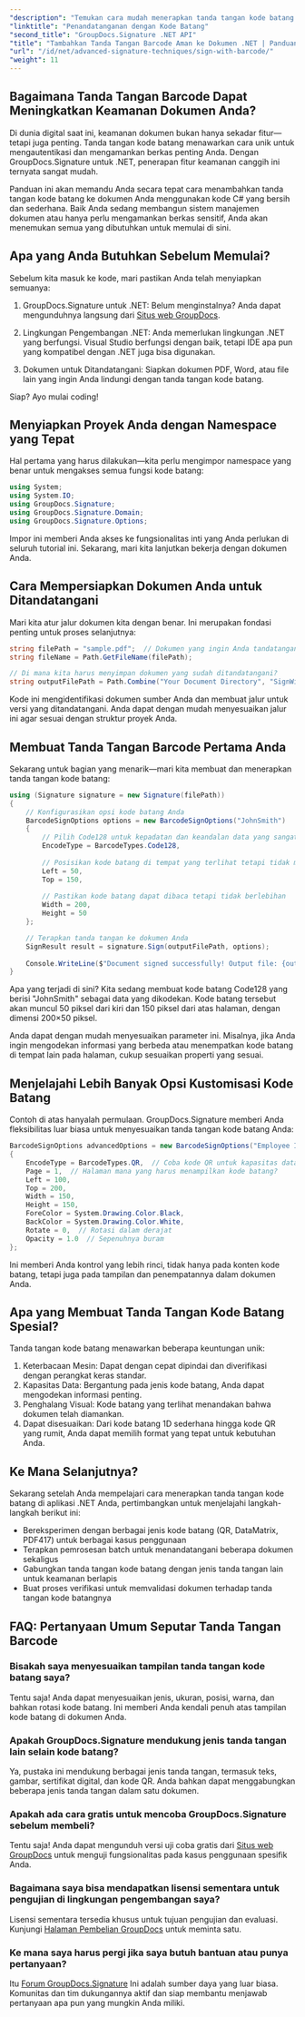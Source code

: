 ```yaml
---
"description": "Temukan cara mudah menerapkan tanda tangan kode batang di aplikasi .NET Anda dengan GroupDocs.Signature. Tutorial langkah demi langkah dengan contoh kode."
"linktitle": "Penandatanganan dengan Kode Batang"
"second_title": "GroupDocs.Signature .NET API"
"title": "Tambahkan Tanda Tangan Barcode Aman ke Dokumen .NET | Panduan Lengkap"
"url": "/id/net/advanced-signature-techniques/sign-with-barcode/"
"weight": 11
---
```


## Bagaimana Tanda Tangan Barcode Dapat Meningkatkan Keamanan Dokumen Anda?

Di dunia digital saat ini, keamanan dokumen bukan hanya sekadar fitur—tetapi juga penting. Tanda tangan kode batang menawarkan cara unik untuk mengautentikasi dan mengamankan berkas penting Anda. Dengan GroupDocs.Signature untuk .NET, penerapan fitur keamanan canggih ini ternyata sangat mudah.

Panduan ini akan memandu Anda secara tepat cara menambahkan tanda tangan kode batang ke dokumen Anda menggunakan kode C# yang bersih dan sederhana. Baik Anda sedang membangun sistem manajemen dokumen atau hanya perlu mengamankan berkas sensitif, Anda akan menemukan semua yang dibutuhkan untuk memulai di sini.

## Apa yang Anda Butuhkan Sebelum Memulai?

Sebelum kita masuk ke kode, mari pastikan Anda telah menyiapkan semuanya:

1. GroupDocs.Signature untuk .NET: Belum menginstalnya? Anda dapat mengunduhnya langsung dari [Situs web GroupDocs](https://releases.groupdocs.com/signature/net/).

2. Lingkungan Pengembangan .NET: Anda memerlukan lingkungan .NET yang berfungsi. Visual Studio berfungsi dengan baik, tetapi IDE apa pun yang kompatibel dengan .NET juga bisa digunakan.

3. Dokumen untuk Ditandatangani: Siapkan dokumen PDF, Word, atau file lain yang ingin Anda lindungi dengan tanda tangan kode batang.

Siap? Ayo mulai coding!

## Menyiapkan Proyek Anda dengan Namespace yang Tepat

Hal pertama yang harus dilakukan—kita perlu mengimpor namespace yang benar untuk mengakses semua fungsi kode batang:

```csharp
using System;
using System.IO;
using GroupDocs.Signature;
using GroupDocs.Signature.Domain;
using GroupDocs.Signature.Options;
```

Impor ini memberi Anda akses ke fungsionalitas inti yang Anda perlukan di seluruh tutorial ini. Sekarang, mari kita lanjutkan bekerja dengan dokumen Anda.

## Cara Mempersiapkan Dokumen Anda untuk Ditandatangani

Mari kita atur jalur dokumen kita dengan benar. Ini merupakan fondasi penting untuk proses selanjutnya:

```csharp
string filePath = "sample.pdf";  // Dokumen yang ingin Anda tandatangani
string fileName = Path.GetFileName(filePath);

// Di mana kita harus menyimpan dokumen yang sudah ditandatangani?
string outputFilePath = Path.Combine("Your Document Directory", "SignWithBarcode", fileName);
```

Kode ini mengidentifikasi dokumen sumber Anda dan membuat jalur untuk versi yang ditandatangani. Anda dapat dengan mudah menyesuaikan jalur ini agar sesuai dengan struktur proyek Anda.

## Membuat Tanda Tangan Barcode Pertama Anda

Sekarang untuk bagian yang menarik—mari kita membuat dan menerapkan tanda tangan kode batang:

```csharp
using (Signature signature = new Signature(filePath))
{
    // Konfigurasikan opsi kode batang Anda
    BarcodeSignOptions options = new BarcodeSignOptions("JohnSmith")
    {
        // Pilih Code128 untuk kepadatan dan keandalan data yang sangat baik
        EncodeType = BarcodeTypes.Code128,
        
        // Posisikan kode batang di tempat yang terlihat tetapi tidak mengganggu
        Left = 50,
        Top = 150,
        
        // Pastikan kode batang dapat dibaca tetapi tidak berlebihan
        Width = 200,
        Height = 50
    };

    // Terapkan tanda tangan ke dokumen Anda
    SignResult result = signature.Sign(outputFilePath, options);
    
    Console.WriteLine($"Document signed successfully! Output file: {outputFilePath}");
}
```

Apa yang terjadi di sini? Kita sedang membuat kode batang Code128 yang berisi "JohnSmith" sebagai data yang dikodekan. Kode batang tersebut akan muncul 50 piksel dari kiri dan 150 piksel dari atas halaman, dengan dimensi 200×50 piksel.

Anda dapat dengan mudah menyesuaikan parameter ini. Misalnya, jika Anda ingin mengodekan informasi yang berbeda atau menempatkan kode batang di tempat lain pada halaman, cukup sesuaikan properti yang sesuai.

## Menjelajahi Lebih Banyak Opsi Kustomisasi Kode Batang

Contoh di atas hanyalah permulaan. GroupDocs.Signature memberi Anda fleksibilitas luar biasa untuk menyesuaikan tanda tangan kode batang Anda:

```csharp
BarcodeSignOptions advancedOptions = new BarcodeSignOptions("Employee ID: 123456")
{
    EncodeType = BarcodeTypes.QR,  // Coba kode QR untuk kapasitas data yang lebih besar
    Page = 1,  // Halaman mana yang harus menampilkan kode batang?
    Left = 100,
    Top = 200,
    Width = 150,
    Height = 150,
    ForeColor = System.Drawing.Color.Black,
    BackColor = System.Drawing.Color.White,
    Rotate = 0,  // Rotasi dalam derajat
    Opacity = 1.0  // Sepenuhnya buram
};
```

Ini memberi Anda kontrol yang lebih rinci, tidak hanya pada konten kode batang, tetapi juga pada tampilan dan penempatannya dalam dokumen Anda.

## Apa yang Membuat Tanda Tangan Kode Batang Spesial?

Tanda tangan kode batang menawarkan beberapa keuntungan unik:

1. Keterbacaan Mesin: Dapat dengan cepat dipindai dan diverifikasi dengan perangkat keras standar.
2. Kapasitas Data: Bergantung pada jenis kode batang, Anda dapat mengodekan informasi penting.
3. Penghalang Visual: Kode batang yang terlihat menandakan bahwa dokumen telah diamankan.
4. Dapat disesuaikan: Dari kode batang 1D sederhana hingga kode QR yang rumit, Anda dapat memilih format yang tepat untuk kebutuhan Anda.

## Ke Mana Selanjutnya?

Sekarang setelah Anda mempelajari cara menerapkan tanda tangan kode batang di aplikasi .NET Anda, pertimbangkan untuk menjelajahi langkah-langkah berikut ini:

- Bereksperimen dengan berbagai jenis kode batang (QR, DataMatrix, PDF417) untuk berbagai kasus penggunaan
- Terapkan pemrosesan batch untuk menandatangani beberapa dokumen sekaligus
- Gabungkan tanda tangan kode batang dengan jenis tanda tangan lain untuk keamanan berlapis
- Buat proses verifikasi untuk memvalidasi dokumen terhadap tanda tangan kode batangnya

## FAQ: Pertanyaan Umum Seputar Tanda Tangan Barcode

### Bisakah saya menyesuaikan tampilan tanda tangan kode batang saya?
Tentu saja! Anda dapat menyesuaikan jenis, ukuran, posisi, warna, dan bahkan rotasi kode batang. Ini memberi Anda kendali penuh atas tampilan kode batang di dokumen Anda.

### Apakah GroupDocs.Signature mendukung jenis tanda tangan lain selain kode batang?
Ya, pustaka ini mendukung berbagai jenis tanda tangan, termasuk teks, gambar, sertifikat digital, dan kode QR. Anda bahkan dapat menggabungkan beberapa jenis tanda tangan dalam satu dokumen.

### Apakah ada cara gratis untuk mencoba GroupDocs.Signature sebelum membeli?
Tentu saja! Anda dapat mengunduh versi uji coba gratis dari [Situs web GroupDocs](https://releases.groupdocs.com/) untuk menguji fungsionalitas pada kasus penggunaan spesifik Anda.

### Bagaimana saya bisa mendapatkan lisensi sementara untuk pengujian di lingkungan pengembangan saya?
Lisensi sementara tersedia khusus untuk tujuan pengujian dan evaluasi. Kunjungi [Halaman Pembelian GroupDocs](https://purchase.groupdocs.com/temporary-license/) untuk meminta satu.

### Ke mana saya harus pergi jika saya butuh bantuan atau punya pertanyaan?
Itu [Forum GroupDocs.Signature](https://forum.groupdocs.com/c/signature/13) Ini adalah sumber daya yang luar biasa. Komunitas dan tim dukungannya aktif dan siap membantu menjawab pertanyaan apa pun yang mungkin Anda miliki.